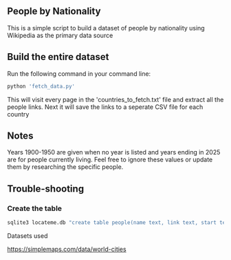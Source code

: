 ## People by Nationality
This is a simple script to build a dataset of people by nationality using Wikipedia as the primary data source

## Build the entire dataset
Run the following command in your command line:
```bash
python 'fetch_data.py'

```

This will visit every page in the 'countries_to_fetch.txt' file and extract all the people links. Next it will save the links to a seperate CSV file for each country

## Notes
Years 1900-1950 are given when no year is listed and years ending in 2025 are for people currently living. Feel free to ignore these values or update them by researching the specific people.


## Trouble-shooting

### Create the table

```bash
sqlite3 locateme.db "create table people(name text, link text, start text, end text, country text);"
```

Datasets used

https://simplemaps.com/data/world-cities
